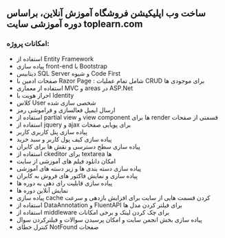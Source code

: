## ساخت وب اپلیکیشن فروشگاه آموزش آنلاین، براساس دوره آموزشی سایت toplearn.com
### امکانات پروژه:
- استفاده از Entity Framework
- پیاده سازی front-end با Bootstrap
- دیتابیس SQL Server و شیوه Code First
- صفحات ادمین با Razor Page : شامل تمام عملیات CRUD برای موجودی ها
- استفاده از معماری MVC و areas در ASP.Net
- احراز هویت با Identity
- کلاس User شخصی سازی شده
- ارسال ایمیل فعالسازی و فراموشی رمز
- استفاده از partial view و view component ها برای render قسمتی از صفحات
- استفاده از jquery و ajax برای پویایی صفحات
- پیاده سازی پنل کاربری کاربر
- پیاده سازی کیف پول کاربر و سبد خرید
- پیاده سازی سطح دسترسی و نقش ها برای کابران
- استفاده از ckeditor برای textarea ها
- امکان دانلود فیلم های آموزشی از سایت
- پیاده سازی دسته بندی ها و زیر دسته های آموزشی
- پیاده سازی و نمایش فاکتور های فروش به کابران
- پیاده سازی قابلیت رای دهی به دوره ها
- نمایش آنلاین دوره ها
- پیاده سازی cache کردن قسمت هایی از سایت برای افزایش بازدهی و سرعت
- استفاده از DataAnnotation و FluentAPI برای فیلتر کردن مدل ها
- استفاده از middleware برای چک کردن لینک و برخی امکانات
- پیاده سازی بخش انجمن سایت و امکان پرسیدن سوالات و فیلترکردن سوال
- کنترل خطای NotFound صفحات
